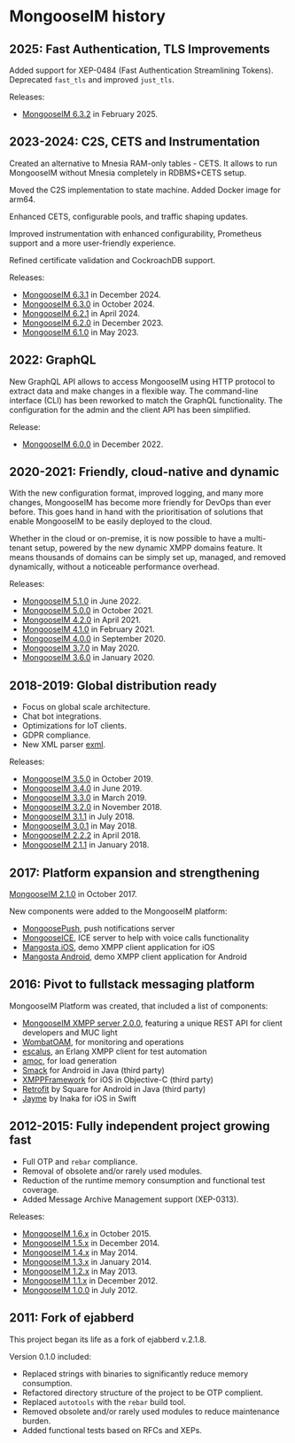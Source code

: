 # MongooseIM history

## 2025: Fast Authentication, TLS Improvements

Added support for XEP-0484 (Fast Authentication Streamlining Tokens).
Deprecated `fast_tls` and improved `just_tls`.

Releases:

* [MongooseIM 6.3.2](https://github.com/esl/MongooseIM/releases/tag/6.3.2) in February 2025.

## 2023-2024: C2S, CETS and Instrumentation

Created an alternative to Mnesia RAM-only tables - CETS.
It allows to run MongooseIM without Mnesia completely in RDBMS+CETS setup.

Moved the C2S implementation to state machine.
Added Docker image for arm64.

Enhanced CETS, configurable pools, and traffic shaping updates.

Improved instrumentation with enhanced configurability, Prometheus support and a more user-friendly experience.

Refined certificate validation and CockroachDB support.

Releases:

* [MongooseIM 6.3.1](https://github.com/esl/MongooseIM/releases/tag/6.3.1) in December 2024.
* [MongooseIM 6.3.0](https://github.com/esl/MongooseIM/releases/tag/6.3.0) in October 2024.
* [MongooseIM 6.2.1](https://github.com/esl/MongooseIM/releases/tag/6.2.1) in April 2024.
* [MongooseIM 6.2.0](https://github.com/esl/MongooseIM/releases/tag/6.2.0) in December 2023.
* [MongooseIM 6.1.0](https://github.com/esl/MongooseIM/releases/tag/6.1.0) in May 2023.

## 2022: GraphQL

New GraphQL API allows to access MongooseIM using HTTP protocol to extract data and make changes in a flexible way.
The command-line interface (CLI) has been reworked to match the GraphQL functionality.
The configuration for the admin and the client API has been simplified.

Release:

* [MongooseIM 6.0.0](https://github.com/esl/MongooseIM/releases/tag/6.0.0) in December 2022.

## 2020-2021: Friendly, cloud-native and dynamic

With the new configuration format, improved logging, and many more changes, MongooseIM has become more friendly for DevOps than ever before.
This goes hand in hand with the prioritisation of solutions that enable MongooseIM to be easily deployed to the cloud.

Whether in the cloud or on-premise, it is now possible to have a multi-tenant setup, powered by the new dynamic XMPP domains feature.
It means thousands of domains can be simply set up, managed, and removed dynamically, without a noticeable performance overhead.

Releases:

* [MongooseIM 5.1.0](https://github.com/esl/MongooseIM/releases/tag/5.1.0) in June 2022.
* [MongooseIM 5.0.0](https://github.com/esl/MongooseIM/releases/tag/5.0.0) in October 2021.
* [MongooseIM 4.2.0](https://github.com/esl/MongooseIM/releases/tag/4.2.0) in April 2021.
* [MongooseIM 4.1.0](https://github.com/esl/MongooseIM/releases/tag/4.1.0) in February 2021.
* [MongooseIM 4.0.0](https://github.com/esl/MongooseIM/releases/tag/4.0.0) in September 2020.
* [MongooseIM 3.7.0](https://github.com/esl/MongooseIM/releases/tag/3.7.0) in May 2020.
* [MongooseIM 3.6.0](https://github.com/esl/MongooseIM/releases/tag/3.6.0) in January 2020.

## 2018-2019: Global distribution ready

* Focus on global scale architecture.
* Chat bot integrations.
* Optimizations for IoT clients.
* GDPR compliance.
* New XML parser [exml](https://github.com/esl/exml).

Releases:

* [MongooseIM 3.5.0](https://github.com/esl/MongooseIM/releases/tag/3.5.0) in October 2019.
* [MongooseIM 3.4.0](https://github.com/esl/MongooseIM/releases/tag/3.4.0) in June 2019.
* [MongooseIM 3.3.0](https://github.com/esl/MongooseIM/releases/tag/3.3.0) in March 2019.
* [MongooseIM 3.2.0](https://github.com/esl/MongooseIM/releases/tag/3.2.0) in November 2018.
* [MongooseIM 3.1.1](https://github.com/esl/MongooseIM/releases/tag/3.1.1) in July 2018.
* [MongooseIM 3.0.1](https://github.com/esl/MongooseIM/releases/tag/3.0.1) in May 2018.
* [MongooseIM 2.2.2](https://github.com/esl/MongooseIM/releases/tag/2.2.2) in April 2018.
* [MongooseIM 2.1.1](https://github.com/esl/MongooseIM/releases/tag/2.1.1) in January 2018.

## 2017: Platform expansion and strengthening

[MongooseIM 2.1.0](https://github.com/esl/MongooseIM/releases/tag/2.1.0) in October 2017.

New components were added to the MongooseIM platform:

* [MongoosePush](https://github.com/esl/mongoosepush), push notifications server
* [MongooseICE](https://github.com/esl/MongooseICE), ICE server to help with voice calls functionality
* [Mangosta iOS](https://github.com/esl/mangosta-ios), demo XMPP client application for iOS
* [Mangosta Android](https://github.com/esl/mangosta-android), demo XMPP client application for Android

## 2016: Pivot to fullstack messaging platform

MongooseIM Platform was created, that included a list of components:

* [MongooseIM XMPP server 2.0.0](https://github.com/esl/MongooseIM/releases/tag/2.0.0), featuring a unique REST API for client developers and MUC light
* [WombatOAM](https://www.erlang-solutions.com/capabilities/wombatoam/), for monitoring and operations
* [escalus](https://github.com/esl/escalus), an Erlang XMPP client for test automation
* [amoc](https://github.com/esl/amoc), for load generation
* [Smack](https://github.com/igniterealtime/Smack) for Android in Java (third party)
* [XMPPFramework](https://github.com/robbiehanson/XMPPFramework) for iOS in Objective-C (third party)
* [Retrofit](https://square.github.io/retrofit/) by Square for Android in Java (third party)
* [Jayme](https://github.com/inaka/Jayme) by Inaka for iOS in Swift

## 2012-2015: Fully independent project growing fast

* Full OTP and `rebar` compliance.
* Removal of obsolete and/or rarely used modules.
* Reduction of the runtime memory consumption and functional test coverage.
* Added Message Archive Management support (XEP-0313).

Releases:

* [MongooseIM 1.6.x](https://github.com/esl/MongooseIM/releases/tag/1.6.0) in October 2015.
* [MongooseIM 1.5.x](https://github.com/esl/MongooseIM/releases/tag/1.5.0) in December 2014.
* [MongooseIM 1.4.x](https://github.com/esl/MongooseIM/releases/tag/1.4.0) in May 2014.
* [MongooseIM 1.3.x](https://github.com/esl/MongooseIM/releases/tag/1.3.0) in January 2014.
* [MongooseIM 1.2.x](https://github.com/esl/MongooseIM/releases/tag/1.2.0) in May 2013.
* [MongooseIM 1.1.x](https://github.com/esl/MongooseIM/releases/tag/1.1.0) in December 2012.
* [MongooseIM 1.0.0](https://github.com/esl/MongooseIM/releases/tag/1.0.0) in July 2012.

## 2011: Fork of ejabberd

This project began its life as a fork of ejabberd v.2.1.8.

Version 0.1.0 included:

* Replaced strings with binaries to significantly reduce memory consumption.
* Refactored directory structure of the project to be OTP complient.
* Replaced `autotools` with the `rebar` build tool.
* Removed obsolete and/or rarely used modules to reduce maintenance burden.
* Added functional tests based on RFCs and XEPs.
